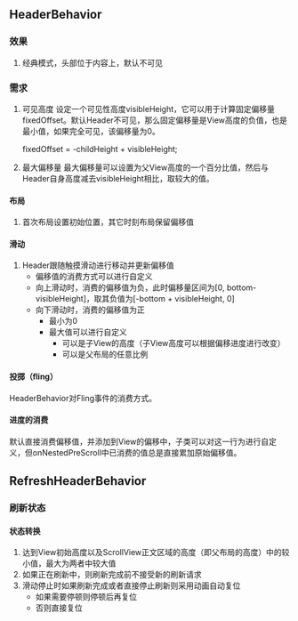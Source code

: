 ## HeaderBehavior
### 效果
1. 经典模式，头部位于内容上，默认不可见

### 需求
1. 可见高度
设定一个可见性高度visibleHeight，它可以用于计算固定偏移量fixedOffset。默认Header不可见，那么固定偏移量是View高度的负值，也是最小值，如果完全可见，该偏移量为0。

    fixedOffset = -childHeight + visibleHeight;

2. 最大偏移量
最大偏移量可以设置为父View高度的一个百分比值，然后与Header自身高度减去visibleHeight相比，取较大的值。

#### 布局
1. 首次布局设置初始位置，其它时刻布局保留偏移值

#### 滑动
1. Header跟随触摸滑动进行移动并更新偏移值
    + 偏移值的消费方式可以进行自定义
    + 向上滑动时，消费的偏移值为负，此时偏移量区间为[0, bottom-visibleHeight]，取其负值为[-bottom + visibleHeight, 0]
    + 向下滑动时，消费的偏移值为正
        - 最小为0
        - 最大值可以进行自定义
            + 可以是子View的高度（子View高度可以根据偏移进度进行改变）
            + 可以是父布局的任意比例

#### 投掷（fling）
HeaderBehavior对Fling事件的消费方式。

#### 进度的消费
默认直接消费偏移值，并添加到View的偏移中，子类可以对这一行为进行自定义，但onNestedPreScroll中已消费的值总是直接累加原始偏移值。

## RefreshHeaderBehavior
### 刷新状态
#### 状态转换
1. 达到View初始高度以及ScrollView正文区域的高度（即父布局的高度）中的较小值，最大为两者中较大值
2. 如果正在刷新中，则刷新完成前不接受新的刷新请求
3. 滑动停止时如果刷新完成或者直接停止刷新则采用动画自动复位
    + 如果需要停顿则停顿后再复位
    + 否则直接复位
